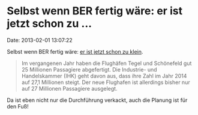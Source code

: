 Selbst wenn BER fertig wäre: er ist jetzt schon zu \...
=======================================================

Date: 2013-02-01 13:07:22

Selbst wenn BER fertig wäre: [er ist jetzt schon zu
klein](http://taz.de/Kapazitaets-Probleme/!110190/).

> Im vergangenen Jahr haben die Flughäfen Tegel und Schönefeld gut 25
> Millionen Passagiere abgefertigt. Die Industrie- und Handelskammer
> (IHK) geht davon aus, dass ihre Zahl im Jahr 2014 auf 27,1 Millionen
> steigt. Der neue Flughafen ist allerdings bisher nur auf 27 Millionen
> Passagiere ausgelegt.

Da ist eben nicht nur die Durchführung verkackt, auch die Planung ist
für den Fuß!
